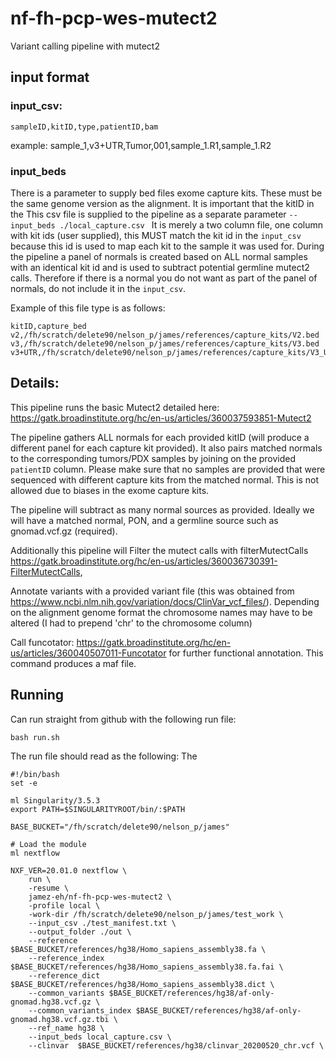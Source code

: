 # nf-fh-pcp-wes-mutect2
Variant calling pipeline with mutect2


## input format
   
   ### input_csv:
   ```sampleID,kitID,type,patientID,bam```
   
   
   example:
   sample_1,v3+UTR,Tumor,001,sample_1.R1,sample_1.R2

   ### input_beds
   There is a parameter to supply bed files exome capture kits. These must be the same genome version as the alignment. It is important that the kitID in the 
   This csv file is supplied to the pipeline as a separate parameter ``--input_beds ./local_capture.csv ``
   It is merely a two column file, one column with kit ids (user supplied), this MUST match the kit id in the ```input_csv``` because this id is used to map each kit to the sample it was used for. During the pipeline a panel of normals is created based on ALL normal samples with an identical kit id and is used to subtract potential germline mutect2 calls. Therefore if there is a normal you do not want as part of the panel of normals, do not include it in the ```input_csv```.

   Example of this file type is as follows:
   ```
   kitID,capture_bed
   v2,/fh/scratch/delete90/nelson_p/james/references/capture_kits/V2.bed
   v3,/fh/scratch/delete90/nelson_p/james/references/capture_kits/V3.bed
   v3+UTR,/fh/scratch/delete90/nelson_p/james/references/capture_kits/V3_UTR.bed
   ```

## Details:
   
   This pipeline runs the basic Mutect2 detailed here: https://gatk.broadinstitute.org/hc/en-us/articles/360037593851-Mutect2

   The pipeline gathers ALL normals for each provided kitID (will produce a different panel for each capture kit provided). It also pairs matched normals to the corresponding tumors/PDX samples by joining on the provided ```patientID``` column. Please make sure that no samples are provided that were sequenced with different capture kits from the matched normal. This is not allowed due to biases in the exome capture kits. 

   The pipeline will subtract as many normal sources as provided. Ideally we will have a matched normal, PON, and a germline source such as gnomad.vcf.gz (required).


   Additionally this pipeline will Filter the mutect calls with filterMutectCalls https://gatk.broadinstitute.org/hc/en-us/articles/360036730391-FilterMutectCalls,

   Annotate variants with a provided variant file (this was obtained from https://www.ncbi.nlm.nih.gov/variation/docs/ClinVar_vcf_files/). Depending on the alignment genome format the chromosome names may have to be altered (I had to prepend 'chr' to the chromosome column)

   Call funcotator: https://gatk.broadinstitute.org/hc/en-us/articles/360040507011-Funcotator for further functional annotation. This command produces a maf file.

## Running

Can run straight from github with the following run file: 

```
bash run.sh
```

The run file should read as the following:
The 
```
#!/bin/bash                              
set -e

ml Singularity/3.5.3                     
export PATH=$SINGULARITYROOT/bin/:$PATH

BASE_BUCKET="/fh/scratch/delete90/nelson_p/james"

# Load the module                                                                                                                                 
ml nextflow

NXF_VER=20.01.0 nextflow \
    run \
    -resume \
    jamez-eh/nf-fh-pcp-wes-mutect2 \
    -profile local \
    -work-dir /fh/scratch/delete90/nelson_p/james/test_work \
    --input_csv ./test_manifest.txt \
    --output_folder ./out \
    --reference $BASE_BUCKET/references/hg38/Homo_sapiens_assembly38.fa \
    --reference_index $BASE_BUCKET/references/hg38/Homo_sapiens_assembly38.fa.fai \
    --reference_dict $BASE_BUCKET/references/hg38/Homo_sapiens_assembly38.dict \
    --common_variants $BASE_BUCKET/references/hg38/af-only-gnomad.hg38.vcf.gz \
    --common_variants_index $BASE_BUCKET/references/hg38/af-only-gnomad.hg38.vcf.gz.tbi \
    --ref_name hg38 \
    --input_beds local_capture.csv \
    --clinvar  $BASE_BUCKET/references/hg38/clinvar_20200520_chr.vcf \
```


